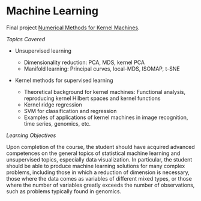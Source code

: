 # Machine Learning

Final project [Numerical Methods for Kernel Machines](project/main.pdf).

*Topics Covered*

* Unsupervised learning
    * Dimensionality reduction: PCA, MDS, kernel PCA
    * Manifold learning: Principal curves, local-MDS, ISOMAP, t-SNE

* Kernel methods for supervised learning
    * Theoretical background for kernel machines: Functional analysis, reproducing kernel Hilbert spaces and kernel functions
    * Kernel ridge regression 
    * SVM for classification and regression 
    * Examples of applications of kernel machines in image recognition, time series, genomics, etc. 

*Learning Objectives*

Upon completion of the course, the student should have acquired advanced competences on the general topics of statistical machine
learning and unsupervised topics, especially data visualization. In particular, the student should be able to produce machine learning
solutions for many complex problems, including those in which a reduction of dimension is necessary, those where the data comes as
variables of different mixed types, or those where the number of variables greatly exceeds the number of observations, such as
problems typically found in genomics.

